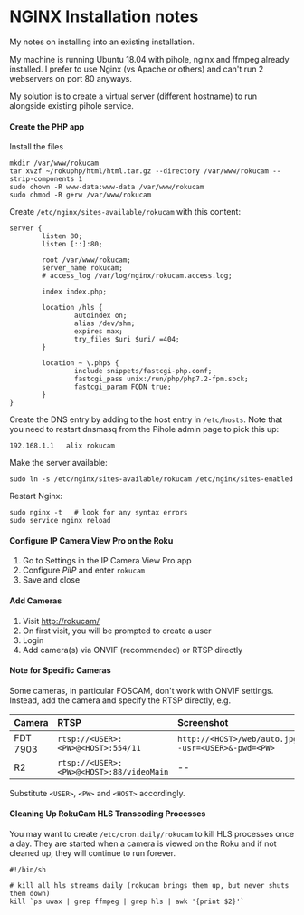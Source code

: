 # NGINX Installation notes
My notes on installing into an existing installation.

My machine is running Ubuntu 18.04 with pihole, nginx and ffmpeg already installed.
I prefer to use Nginx (vs Apache or others) and can't run 2 webservers on port 80 anyways.

My solution is to create a virtual server (different hostname) to run alongside existing pihole service.

#### Create the PHP app

Install the files

```
mkdir /var/www/rokucam
tar xvzf ~/rokuphp/html/html.tar.gz --directory /var/www/rokucam --strip-components 1
sudo chown -R www-data:www-data /var/www/rokucam
sudo chmod -R g+rw /var/www/rokucam
```

Create `/etc/nginx/sites-available/rokucam` with this content:

```
server {
        listen 80;
        listen [::]:80;

        root /var/www/rokucam;
        server_name rokucam;
        # access_log /var/log/nginx/rokucam.access.log;

        index index.php;

        location /hls {
                autoindex on;
                alias /dev/shm;
                expires max;
                try_files $uri $uri/ =404;
        }

        location ~ \.php$ {
                include snippets/fastcgi-php.conf;
                fastcgi_pass unix:/run/php/php7.2-fpm.sock;
                fastcgi_param FQDN true;
        }
}
```

Create the DNS entry by adding to the host entry in `/etc/hosts`.  Note that you need to restart dnsmasq from the Pihole admin page to pick this up:

```
192.168.1.1   alix rokucam
```

Make the server available:

```
sudo ln -s /etc/nginx/sites-available/rokucam /etc/nginx/sites-enabled
```

Restart Nginx:

```
sudo nginx -t   # look for any syntax errors
sudo service nginx reload
```

#### Configure IP Camera View Pro on the Roku
1. Go to Settings in the IP Camera View Pro app
2. Configure *PiIP* and enter `rokucam`
3. Save and close

#### Add Cameras
1. Visit [http://rokucam/](http://rokucam/)
2. On first visit, you will be prompted to create a user
3. Login
4. Add camera(s) via ONVIF (recommended) or RTSP directly


#### Note for Specific Cameras
Some cameras, in particular FOSCAM, don't work with ONVIF settings.  Instead, add the camera and specify the RTSP directly, e.g.

| Camera   | RTSP                                   | Screenshot                                       |
|:-------- |:---------------------------------------|:-------------------------------------------------|
| FDT 7903 |`rtsp://<USER>:<PW>@<HOST>:554/11`      |`http://<HOST>/web/auto.jpg?-usr=<USER>&-pwd=<PW>`|
| R2       |`rtsp://<USER>:<PW>@<HOST>:88/videoMain`| --                                               |

Substitute `<USER>`, `<PW>` and `<HOST>` accordingly.

#### Cleaning Up RokuCam HLS Transcoding Processes

You may want to create `/etc/cron.daily/rokucam` to kill HLS processes once a day.  They are started when a camera is viewed on the Roku and if not cleaned up, they will continue to run forever.

```
#!/bin/sh

# kill all hls streams daily (rokucam brings them up, but never shuts them down)
kill `ps uwax | grep ffmpeg | grep hls | awk '{print $2}'`
```
